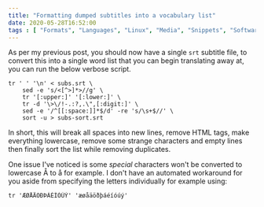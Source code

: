 ```yaml
---
title: "Formatting dumped subtitles into a vocabulary list"
date: 2020-05-28T16:52:00
tags : [ "Formats", "Languages", "Linux", "Media", "Snippets", "Software", ]
---
```


As per my previous post, you should now have a single `srt` subtitle file, to convert this into a single word list that you can begin translating away at, you can run the below verbose script.

```
tr ' ' '\n' < subs.srt \ 
	sed -e 's/<[^>]*>//g' \ 
	tr '[:upper:]' '[:lower:]' \ 
	tr -d '\>\/!-.:?,.\",[:digit:]' \ 
	sed -e '/^[[:space:]]*$/d' -re 's/\s+$//' \ 
	sort -u > subs-sort.srt
```

In short, this will break all spaces into new lines, remove HTML tags, make everything lowercase, remove some strange characters and empty lines then finally sort the list while removing duplicates.

One issue I've noticed is some _special_ characters won't be converted to lowercase &Aring; to &aring; for example. I don't have an automated workaround for you aside from specifying the letters individually for example using:

<pre><code>tr '&AElig;&Oslash;&Aring;&Auml;&Ouml;&ETH;&THORN;&Aacute;&Eacute;&Iacute;&Oacute;&Uacute;&Yacute;' '&aelig;&oslash;&aring;&auml;&ouml;&eth;&thorn;&aacute;&eacute;&iacute;&oacute;&uacute;&yacute;'</pre></code>